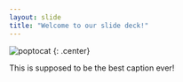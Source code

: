 ```yaml
---
layout: slide
title: "Welcome to our slide deck!"
---
```


![poptocat](https://octodex.github.com/images/poptocat.png)
{: .center}

This is supposed to be the best caption ever!
